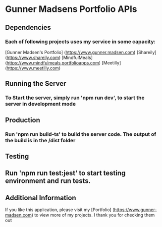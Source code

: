 # Gunner Madsens Portfolio APIs

## Dependencies

### Each of following projects uses my service in some capacity:

[Gunner Madsen's Portfolio] (https://www.gunner.madsen.com)
[Shareily] (https://www.shareily.com)
[MindfulMeals] (https://www.mindfulmeals.portfolioapps.com)
[Meetilly] (https://www.meetilly.com)

## Running the Server

### To Start the server, simply run 'npm run dev', to start the server in development mode


## Production

### Run 'npm run build-ts' to build the server code. The output of the build is in the /dist folder


## Testing

## Run 'npm run test:jest' to start testing environment and run tests.

## Additional Information
If you like this application, please visit my [Portfolio] (https://www.gunner-madsen.com) to view more of my projects. I thank you for checking them out